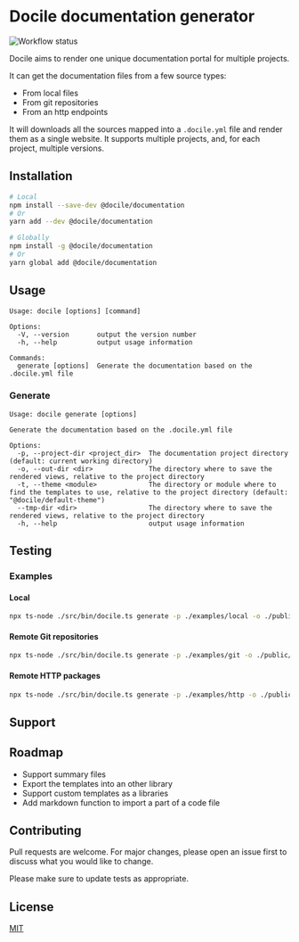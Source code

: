 # Docile documentation generator

![Workflow status](https://github.com/vtabary/docile/actions/workflows/node-js.yml/badge.svg)

Docile aims to render one unique documentation portal for multiple projects.

It can get the documentation files from a few source types:

- From local files
- From git repositories
- From an http endpoints

It will downloads all the sources mapped into a `.docile.yml` file and render them as a single website. It supports multiple projects, and, for each project, multiple versions.

## Installation

```bash
# Local
npm install --save-dev @docile/documentation
# Or
yarn add --dev @docile/documentation

# Globally
npm install -g @docile/documentation
# Or
yarn global add @docile/documentation
```

## Usage

```
Usage: docile [options] [command]

Options:
  -V, --version       output the version number
  -h, --help          output usage information

Commands:
  generate [options]  Generate the documentation based on the .docile.yml file
```

### Generate

```
Usage: docile generate [options]

Generate the documentation based on the .docile.yml file

Options:
  -p, --project-dir <project_dir>  The documentation project directory (default: current working directory)
  -o, --out-dir <dir>              The directory where to save the rendered views, relative to the project directory
  -t, --theme <module>             The directory or module where to find the templates to use, relative to the project directory (default: "@docile/default-theme")
  --tmp-dir <dir>                  The directory where to save the rendered views, relative to the project directory
  -h, --help                       output usage information
```

## Testing

### Examples

#### Local

```bash
npx ts-node ./src/bin/docile.ts generate -p ./examples/local -o ./public/docs
```

#### Remote Git repositories

```bash
npx ts-node ./src/bin/docile.ts generate -p ./examples/git -o ./public/docs
```

#### Remote HTTP packages

```bash
npx ts-node ./src/bin/docile.ts generate -p ./examples/http -o ./public/docs
```

## Support

## Roadmap

- Support summary files
- Export the templates into an other library
- Support custom templates as a libraries
- Add markdown function to import a part of a code file

## Contributing

Pull requests are welcome. For major changes, please open an issue first to discuss what you would like to change.

Please make sure to update tests as appropriate.

## License

[MIT](https://choosealicense.com/licenses/mit/)
